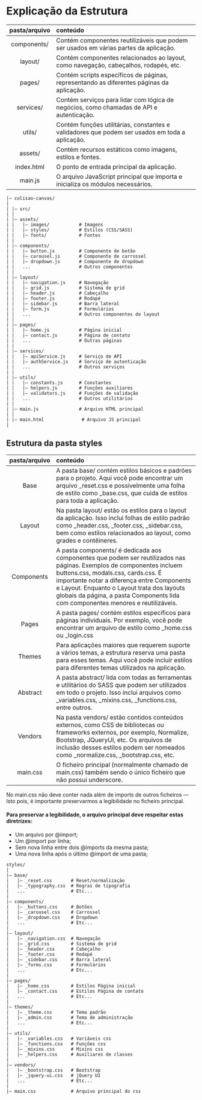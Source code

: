 # Explicação da Estrutura

| pasta/arquivo | conteúdo |
|:---:|:---|
| components/ | Contém componentes reutilizáveis que podem ser usados em várias partes da aplicação. |
| layout/ | Contém componentes relacionados ao layout, como navegação, cabeçalhos, rodapés, etc. |
| pages/ | Contém scripts específicos de páginas, representando as diferentes páginas da aplicação. |
| services/ | Contém serviços para lidar com lógica de negócios, como chamadas de API e autenticação. |
| utils/ | Contém funções utilitárias, constantes e validadores que podem ser usados em toda a aplicação. |
| assets/ | Contém recursos estáticos como imagens, estilos e fontes. |
| index.html | O ponto de entrada principal da aplicação. |
| main.js | O arquivo JavaScript principal que importa e inicializa os módulos necessários. |

```
|– colisao-canvas/
|
| |– src/
| |
| |– assets/
| |   |– images/           # Imagens
| |   |– styles/           # Estilos (CSS/SASS)
| |   |– fonts/            # Fontes
| |
| |– components/
| |   |– button.js         # Componente de botão
| |   |– carousel.js       # Componente de carrossel
| |   |– dropdown.js       # Componente de dropdown
| |   ...                  # Outros componentes
| |
| |– layout/
| |   |– navigation.js     # Navegação
| |   |– grid.js           # Sistema de grid
| |   |– header.js         # Cabeçalho
| |   |– footer.js         # Rodapé
| |   |– sidebar.js        # Barra lateral
| |   |– form.js           # Formulários
| |   ...                  # Outros componentes de layout
| |
| |– pages/
| |   |– home.js           # Página inicial
| |   |– contact.js        # Página de contato
| |   ...                  # Outras páginas
| |
| |– services/
| |   |– apiService.js     # Serviço de API
| |   |– authService.js    # Serviço de autenticação
| |   ...                  # Outros serviços
| |
| |– utils/
| |   |– constants.js      # Constantes
| |   |– helpers.js        # Funções auxiliares
| |   |– validators.js     # Funções de validação
| |   ...                  # Outros utilitários
| |
| |– main.js               # Arquivo HTML principal
| |
| |– main.html              # Arquivo JS principal
|
```

## Estrutura da pasta styles

| pasta/arquivo | conteúdo |
|:---:|:---|
| Base | A pasta base/ contém estilos básicos e padrões para o projeto. Aqui você pode encontrar um arquivo _reset.css e possivelmente uma folha de estilo como _base.css, que cuida de estilos para toda a aplicação.|
|Layout| Na pasta layout/ estão os estilos para o layout da aplicação. Isso inclui folhas de estilo padrão como _header.css, _footer.css, _sidebar.css, bem como estilos relacionados ao layout, como grades e contêineres.|
|Components|A pasta components/ é dedicada aos componentes que podem ser reutilizados nas páginas. Exemplos de componentes incluem buttons.css, modals.css, cards.css. É importante notar a diferença entre Components e Layout. Enquanto o Layout trata dos layouts globais da página, a pasta Components lida com componentes menores e reutilizáveis.|
|Pages|A pasta pages/ contém estilos específicos para páginas individuais. Por exemplo, você pode encontrar um arquivo de estilo como _home.css ou _login.css|
|Themes|Para aplicações maiores que requerem suporte a vários temas, a estrutura reserva uma pasta para esses temas. Aqui você pode incluir estilos para diferentes temas utilizados na aplicação.|
|Abstract|A pasta abstract/ lida com todas as ferramentas e utilitários do SASS que podem ser utilizados em todo o projeto. Isso inclui arquivos como _variables.css, _mixins.css, _functions.css, entre outros.|
|Vendors|Na pasta vendors/ estão contidos conteúdos externos, como CSS de bibliotecas ou frameworks externos, por exemplo, Normalize, Bootstrap, JQueryUI, etc. Os arquivos de inclusão desses estilos podem ser nomeados como _normalize.css, _bootstrap.css, etc.|
|main.css|O ficheiro principal (normalmente chamado de main.css) também sendo o único ficheiro que não possui underscore.|

No main.css não deve conter nada além de imports de outros ficheiros — Isto pois, é importante preservarmos a legibilidade no ficheiro principal.

#### Para preservar a legibilidade, o arquivo principal deve respeitar estas diretrizes:

- Um arquivo por @import;
- Um @import por linha;
- Sem nova linha entre dois @imports da mesma pasta;
- Uma nova linha após o último @import de uma pasta;

```
styles/
|
|– base/
|   |– _reset.css       # Reset/normalização
|   |– _typography.css  # Regras de tipografia
|   ...                 # Etc...
|
|– components/
|   |– _buttons.css     # Botões
|   |– _carousel.css    # Carrossel
|   |– _dropdown.css    # Dropdown
|   ...                 # Etc...
|
|– layout/
|   |– _navigation.css  # Navegação
|   |– _grid.css        # Sistema de grid
|   |– _header.css      # Cabeçalho
|   |– _footer.css      # Rodapé
|   |– _sidebar.css     # Barra lateral
|   |– _forms.css       # Formulários
|   ...                 # Etc...
|
|– pages/
|   |– _home.css        # Estilos Página inicial
|   |– _contact.css     # Estilos Página de contato
|   ...                 # Etc...
|
|– themes/
|   |– _theme.css       # Tema padrão
|   |– _admin.css       # Tema de administração
|   ...                 # Etc...
|
|– utils/
|   |– _variables.css   # Variáveis css
|   |– _functions.css   # Funções css
|   |– _mixins.css      # Mixins css
|   |– _helpers.css     # Auxiliares de classes
|
|– vendors/
|   |– _bootstrap.css   # Bootstrap
|   |– _jquery-ui.css   # jQuery UI
|   ...                 # Etc...
|
|– main.css             # Arquivo principal do css
```
